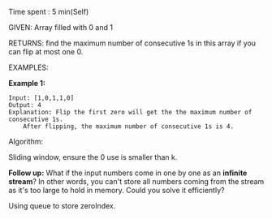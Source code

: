 Time spent :  5 min(Self)

GIVEN: Array filled with 0 and 1

RETURNS: find the maximum number of consecutive 1s in this array if you can flip at most one 0.

EXAMPLES:

**Example 1:**

```
Input: [1,0,1,1,0]
Output: 4
Explanation: Flip the first zero will get the the maximum number of consecutive 1s.
    After flipping, the maximum number of consecutive 1s is 4.
```

Algorithm:

Sliding window, ensure the 0 use is smaller than k.

**Follow up:**
What if the input numbers come in one by one as an **infinite stream**? In other words, you can't store all numbers coming from the stream as it's too large to hold in memory. Could you solve it efficiently?

Using queue to store zeroIndex.